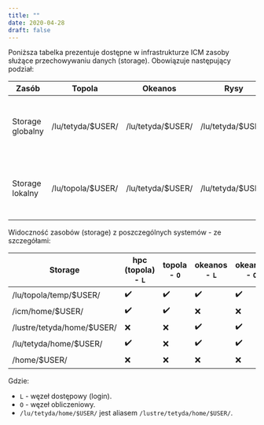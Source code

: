 ```yaml
---
title: ""
date: 2020-04-28
draft: false
---
```


Poniższa tabelka prezentuje dostępne w infrastrukturze ICM zasoby służące przechowywaniu danych  (storage).
Obowiązuje następujący podział:

| Zasób            | Topola             | Okeanos            | Rysy              | Uwagi                                                                |
|------------------|--------------------| -------------------| ----------------- |--------------------------------------------------------------------- |
| Storage globalny | /lu/tetyda/$USER/  | /lu/tetyda/$USER/  | /lu/tetyda/$USER/ | katalog widoczny z węzłów dostępowych (do wymiany danych)            |
| Storage lokalny  | /lu/topola/$USER/  | /lu/tetyda/$USER/  | /lu/tetyda/$USER/ | katalog widoczny z węzłów dostępowych i obliczeniowych (do obliczeń) |

Widoczność zasobów (storage) z poszczególnych systemów - ze szczegółami:

| Storage                    | hpc (topola) - `L`   | topola - `O`       | okeanos - `L`      | okeanos - `O`      | rysy - `L`         | rysy - `O`         |
|--------------------------  | -------------------- | ------------------ | ------------------ | -------------------| ------------------ | ------------------ |
| /lu/topola/temp/$USER/     | :heavy_check_mark:   | :heavy_check_mark: | :heavy_check_mark: | :heavy_check_mark: | :x:                | :x:                |
| /icm/home/$USER/           | :heavy_check_mark:   | :heavy_check_mark: | :x:                | :x:                | :x:                | :x:                |
| /lustre/tetyda/home/$USER/ | :x:                  | :x:                | :heavy_check_mark: | :heavy_check_mark: | :x:                | :x:                |
| /lu/tetyda/home/$USER/     | :heavy_check_mark:   | :x:                | :heavy_check_mark: | :heavy_check_mark: | :heavy_check_mark: | :heavy_check_mark: |
| /home/$USER/               | :x:                  | :x:                | :x:                | :x:                | :heavy_check_mark: | :heavy_check_mark: |

<!-- 
| /home/$USER/               |  [?]                 |  [?]               |  [?]               |  [?]               |  [?]               |   [?]              | 
-->

Gdzie:

* `L` - węzeł dostępowy (login).
* `O` - węzeł obliczeniowy.
* `/lu/tetyda/home/$USER/` jest aliasem `/lustre/tetyda/home/$USER/`.


<!--
| Zasób                  | widoczny na     | pod ścieżką       |
|----------------------- |-----------------| ----------------- |
| Lokalny                | topola          |  /icm/home        |
| Współdzielony wymiany  | okeanos, topola |  /icm/tmp         |
| Lokalny tymczasowy     | topola          |  /lu/topola/temp  |
| Lokalny                | okeanos, topola |  /lu/tetyda/home  |
| Lokalny                | rysy            |  /home            |
-->


<!--
| Zasób                  | widoczny na     | pod ścieżką       | quota      | limit plików   | backup  |
|----------------------- |-----------------| ----------------- | ---------- |--------------- |---------|
| Lokalny                | topola          |  /icm/home        | 100 GB     | 140 000        | nie     |
| Współdzielony wymiany  | okeanos, topola |  /icm/tmp         | 1 000 GB   | 300 000        | nie     |
| Lokalny tymczasowy     | topola          |  /lu/topola/temp  | -          |                | nie     |
| Lokalny                | okeanos, topola |  /lu/tetyda/home  | -          |                | nie     |
| Lokalny                | rysy            |  /home            | 200 GB     |                | nie     |
 -->
 
<!-- !!! warning
   Nie wolno wykorzystywać katalogu domowego do intensywnego zapisu i odczytu plików tymczasowych generowanych w trakcie obliczeń, o ile informacje widoczne podczas logowania nie mówią inaczej.
   Do tego celu na każdym systemie obliczeniowym przeznaczone są katalogi tymczasowe. -->
